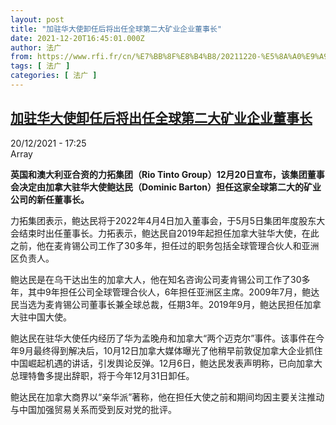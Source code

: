 ```yaml
---
layout: post
title: "加驻华大使卸任后将出任全球第二大矿业企业董事长"
date: 2021-12-20T16:45:01.000Z
author: 法广
from: https://www.rfi.fr/cn/%E7%BB%8F%E8%B4%B8/20211220-%E5%8A%A0%E9%A9%BB%E5%8D%8E%E5%A4%A7%E4%BD%BF%E5%8D%B8%E4%BB%BB%E5%90%8E%E5%B0%86%E5%87%BA%E4%BB%BB%E5%85%A8%E7%90%83%E7%AC%AC%E4%BA%8C%E5%A4%A7%E7%9F%BF%E4%B8%9A%E4%BC%81%E4%B8%9A%E8%91%A3%E4%BA%8B%E9%95%BF
tags: [ 法广 ]
categories: [ 法广 ]
---
```

<!--1640018701000-->
[加驻华大使卸任后将出任全球第二大矿业企业董事长](https://www.rfi.fr/cn/%E7%BB%8F%E8%B4%B8/20211220-%E5%8A%A0%E9%A9%BB%E5%8D%8E%E5%A4%A7%E4%BD%BF%E5%8D%B8%E4%BB%BB%E5%90%8E%E5%B0%86%E5%87%BA%E4%BB%BB%E5%85%A8%E7%90%83%E7%AC%AC%E4%BA%8C%E5%A4%A7%E7%9F%BF%E4%B8%9A%E4%BC%81%E4%B8%9A%E8%91%A3%E4%BA%8B%E9%95%BF)
------

<div>
<div>20/12/2021 - 17:25</div>Array<p><strong>                    英国和澳大利亚合资的力拓集团（Rio Tinto Group）12月20日宣布，该集团董事会决定由加拿大驻华大使鲍达民（Dominic Barton）担任这家全球第二大的矿业公司的新任董事长。                </strong></p><div >                    <p>力拓集团表示，鲍达民将于2022年4月4日加入董事会，于5月5日集团年度股东大会结束时出任董事长。力拓表示，鲍达民自2019年起担任加拿大驻华大使，在此之前，他在麦肯锡公司工作了30多年，担任过的职务包括全球管理合伙人和亚洲区负责人。</p><p>鲍达民是在乌干达出生的加拿大人，他在知名咨询公司麦肯锡公司工作了30多年，其中9年担任公司全球管理合伙人，6年担任亚洲区主席。2009年7月，鲍达民当选为麦肯锡公司董事长兼全球总裁，任期3年。2019年9月，鲍达民担任加拿大驻中国大使。</p><p>鲍达民在驻华大使任内经历了华为孟晚舟和加拿大“两个迈克尔”事件。该事件在今年9月最终得到解决后，10月12日加拿大媒体曝光了他稍早前敦促加拿大企业抓住中国崛起机遇的讲话，引发舆论反弹。12月6日，鲍达民发表声明称，已向加拿大总理特鲁多提出辞职，将于今年12月31日卸任。</p><p>鲍达民在加拿大商界以“亲华派”著称，他在担任大使之前和期间均因主要关注推动与中国加强贸易关系而受到反对党的批评。</p>                                            <div data-selfpromo-newsletter>    </div>    <div data-selfpromo-app>    </div>                </div>
</div>

